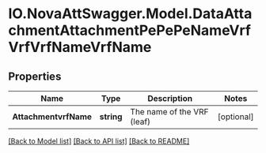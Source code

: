 # IO.NovaAttSwagger.Model.DataAttachmentAttachmentPePePeNameVrfVrfVrfNameVrfName
## Properties

Name | Type | Description | Notes
------------ | ------------- | ------------- | -------------
**AttachmentvrfName** | **string** | The name of the VRF (leaf) | [optional] 

[[Back to Model list]](../README.md#documentation-for-models) [[Back to API list]](../README.md#documentation-for-api-endpoints) [[Back to README]](../README.md)

